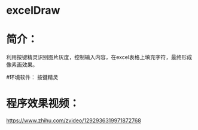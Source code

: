 # excelDraw

# 简介：
利用按键精灵识别图片灰度，控制输入内容，在excel表格上填充字符，最终形成像素画效果。

#环境软件：
按键精灵

# 程序效果视频：
https://www.zhihu.com/zvideo/1292936319971872768
